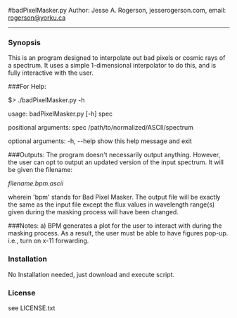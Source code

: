 #badPixelMasker.py
Author: Jesse A. Rogerson, jesserogerson.com, email: rogerson@yorku.ca


-----
### Synopsis

This is an program designed to interpolate out bad pixels or cosmic rays of a spectrum. It uses a simple 1-dimensional interpolator to do this, and is fully interactive with the user.

###For Help:

$> ./badPixelMasker.py -h

usage: badPixelMasker.py [-h] spec

positional arguments:
  spec        /path/to/normalized/ASCII/spectrum

optional arguments:
  -h, --help  show this help message and exit


###Outputs:
The program doesn't necessarily output anything. However, the user can opt to output an updated version of the input spectrum. It will be given the filename:

*filename.bpm.ascii*

wherein 'bpm' stands for Bad Pixel Masker. The output file will be exactly the same as the input file except the flux values in wavelength range(s) given during the masking process will have been changed.

###Notes:
a) BPM generates a plot for the user to interact with during the masking process. As a result, the user must be able to have figures pop-up. i.e., turn on x-11 forwarding.


### Installation

No Installation needed, just download and execute script.

### License

see LICENSE.txt

